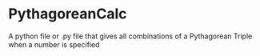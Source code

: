 # PythagoreanCalc
A python file or .py file that gives all combinations of a Pythagorean Triple when a number is specified
